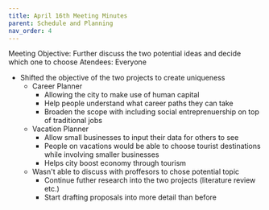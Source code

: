 ```yaml
---
title: April 16th Meeting Minutes
parent: Schedule and Planning
nav_order: 4
---
```


Meeting Objective: Further discuss the two potential ideas and decide which one to choose
Atendees: Everyone

- Shifted the objective of the two projects to create uniqueness
  - Career Planner 
    - Allowing the city to make use of human capital
    - Help people understand what career paths they can take
    - Broaden the scope with including social entreprenuership on top of traditional jobs
  - Vacation Planner
    - Allow small businesses to input their data for others to see
    - People on vacations would be able to choose tourist destinations while involving smaller businesses
    - Helps city boost economy through tourism
  - Wasn't able to discuss with proffesors to chose potential topic
    - Continue futher research into the two projects (literature review etc.)
    - Start drafting proposals into more detail than before  
